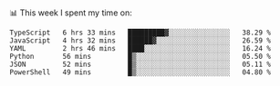 📊 This week I spent my time on:
<!--START_SECTION:waka-->

```text
TypeScript   6 hrs 33 mins   █████████▓░░░░░░░░░░░░░░░   38.29 %
JavaScript   4 hrs 32 mins   ██████▓░░░░░░░░░░░░░░░░░░   26.59 %
YAML         2 hrs 46 mins   ████░░░░░░░░░░░░░░░░░░░░░   16.24 %
Python       56 mins         █▒░░░░░░░░░░░░░░░░░░░░░░░   05.50 %
JSON         52 mins         █▒░░░░░░░░░░░░░░░░░░░░░░░   05.11 %
PowerShell   49 mins         █▒░░░░░░░░░░░░░░░░░░░░░░░   04.80 %
```

<!--END_SECTION:waka-->

